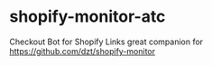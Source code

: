 # shopify-monitor-atc
Checkout Bot for Shopify Links great companion for https://github.com/dzt/shopify-monitor
